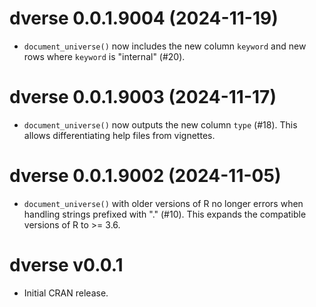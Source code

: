 <!-- NEWS.md is maintained by https://cynkra.github.io/fledge, do not edit -->

# dverse 0.0.1.9004 (2024-11-19)

* `document_universe()` now includes the new column `keyword` and new rows where
`keyword` is "internal" (#20).

# dverse 0.0.1.9003 (2024-11-17)

* `document_universe()` now outputs the new column `type` (#18). This allows
differentiating help files from vignettes.

# dverse 0.0.1.9002 (2024-11-05)

* `document_universe()` with older versions of R no longer errors when handling
strings prefixed with "." (#10). This expands the compatible versions of R to >=
3.6.

# dverse v0.0.1

* Initial CRAN release.
